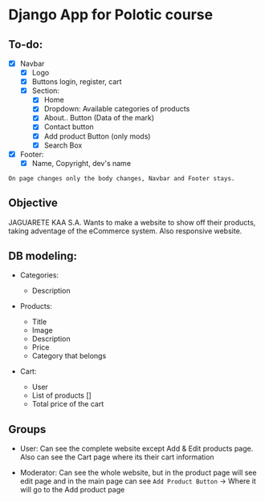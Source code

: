 # Django App for Polotic course

## To-do: 

- [x] Navbar
	- [x] Logo
	- [x] Buttons login, register, cart
	- [x] Section:
		- [x] Home 
		- [x] Dropdown: Available categories of products
		- [x] About.. Button (Data of the mark)
		- [x] Contact button
		- [x] Add product Button (only mods)
		- [x] Search Box 
- [x] Footer: 
	- [x] Name, Copyright, dev's name

`On page changes only the body changes, Navbar and Footer stays.`

## Objective

JAGUARETE KAA S.A. Wants to make a website to show off their products, taking adventage of the eCommerce system. 
Also responsive website.

## DB modeling: 

* Categories:
	* Description

* Products:
	* Title
	* Image
	* Description
	* Price
	* Category that belongs

* Cart:
	* User
	* List of products []
	* Total price of the cart

## Groups

* User: Can see the complete website except Add & Edit products page. Also can see the Cart page where its their cart information

* Moderator: Can see the whole website, but in the product page will see edit page and in the main page can see `Add Product Button` -> Where it will go to the Add product page

